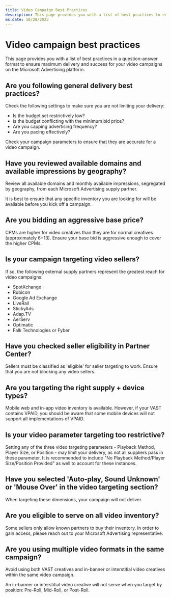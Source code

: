 ```yaml
---
title: Video Campaign Best Practices
description: This page provides you with a list of best practices to ensure maximum delivery and success for your video campaigns on the Microsoft Advertising platform. 
ms.date: 10/28/2023
---
```



# Video campaign best practices

This page provides you with a list of best practices in a question-answer format to ensure maximum delivery and success for your video campaigns on the Microsoft Advertising platform.

## Are you following general delivery best practices?

Check the following settings to make sure you are not limiting your delivery:

- Is the budget set restrictively low?
- is the budget conflicting with the minimum bid price?
- Are you capping advertising frequency?
- Are you pacing effectively?

Check your campaign parameters to ensure that they are accurate for a video campaign.

## Have you reviewed available domains and available impressions by geography?

Review all available domains and monthly available impressions, segregated by geography, from each Microsoft Advertising supply partner.

It is best to ensure that any specific inventory you are looking for will be available before you kick off a campaign.

## Are you bidding an aggressive base price?

CPMs are higher for video creatives than they are for normal creatives (approximately $6-$13). Ensure your base bid is aggressive enough to cover the higher CPMs.

## Is your campaign targeting video sellers?

If so, the following external supply partners represent the greatest reach for video campaigns:

- SpotXchange
- Rubicon
- Google Ad Exchange
- LiveRail
- StickyAds
- Adap.TV
- AerServ
- Optimatic
- Falk Technologies or Fyber

## Have you checked seller eligibility in Partner Center?

Sellers must be classified as 'eligible' for seller targeting to work. Ensure that you are not blocking any video sellers.

## Are you targeting the right supply + device types?

Mobile web and in-app video inventory is available. However, if your VAST contains VPAID, you should be aware that some mobile devices will not support all implementations of VPAID.

## Is your video parameter targeting too restrictive?

Setting any of the three video targeting parameters - Playback Method, Player Size, or Position - may limit your delivery, as not all suppliers pass in these parameter. It is recommended to include "No Playback Method/Player Size/Position Provided" as well to account for these instances.

## Have you selected 'Auto-play, Sound Unknown' or 'Mouse Over' in the video targeting section?

When targeting these dimensions, your campaign will not deliver.

## Are you eligible to serve on all video inventory?

Some sellers only allow known partners to buy their inventory. In order to gain access, please reach out to your Microsoft Advertising representative.

## Are you using multiple video formats in the same campaign?

Avoid using both VAST creatives and in-banner or interstitial video creatives within the same video campaign.

An in-banner or interstitial video creative will not serve when you target by position: Pre-Roll, Mid-Roll, or Post-Roll.
